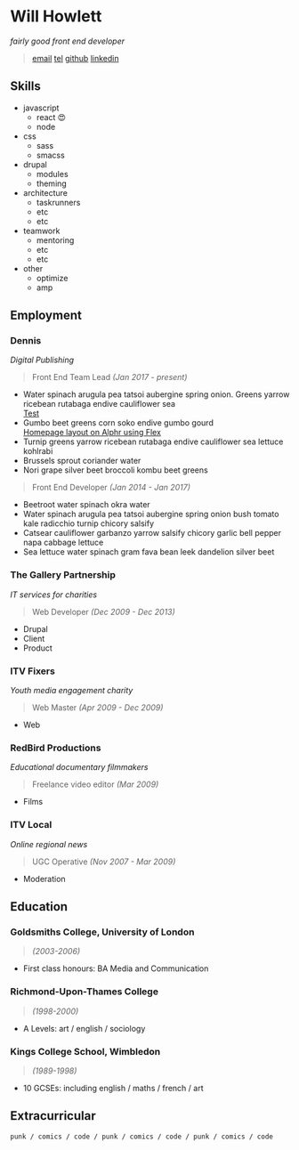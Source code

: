 # Will Howlett
_fairly good front end developer_

> [email](CONTACTEMAIL)
> [tel](CONTACTTEL)
> [github](https://github.com/bigwillch)
> [linkedin](https://www.linkedin.com/in/will-howlett-54804bb0/)

## Skills

* javascript
  * react :heart_eyes:
  * node
* css
  * sass
  * smacss
* drupal
  * modules
  * theming
* architecture
  * taskrunners
  * etc
  * etc
* teamwork
  * mentoring
  * etc
  * etc
* other
  * optimize
  * amp

## Employment

### Dennis
_Digital Publishing_

> Front End Team Lead *(Jan 2017 - present)*

* Water spinach arugula pea tatsoi aubergine spring onion. Greens yarrow ricebean rutabaga endive cauliflower sea  
[Test](/examples/test#example)
* Gumbo beet greens corn soko endive gumbo gourd  
[Homepage layout on Alphr using Flex](/examples/alphr#example)
* Turnip greens yarrow ricebean rutabaga endive cauliflower sea lettuce kohlrabi
* Brussels sprout coriander water
* Nori grape silver beet broccoli kombu beet greens

> Front End Developer *(Jan 2014 - Jan 2017)*

* Beetroot water spinach okra water
* Water spinach arugula pea tatsoi aubergine spring onion bush tomato kale radicchio turnip chicory salsify
* Catsear cauliflower garbanzo yarrow salsify chicory garlic bell pepper napa cabbage lettuce
* Sea lettuce water spinach gram fava bean leek dandelion silver beet

### The Gallery Partnership
_IT services for charities_

> Web Developer *(Dec 2009 - Dec 2013)*

* Drupal
* Client
* Product

### ITV Fixers
_Youth media engagement charity_

> Web Master *(Apr 2009 - Dec 2009)*

* Web

### RedBird Productions
_Educational documentary filmmakers_

> Freelance video editor *(Mar 2009)*

* Films

### ITV Local
_Online regional news_

> UGC Operative *(Nov 2007 - Mar 2009)*

* Moderation

## Education

### Goldsmiths College, University of London

> *(2003-2006)*

* First class honours: BA Media and Communication

### Richmond-Upon-Thames College

> *(1998-2000)*

* A Levels: art / english / sociology

### Kings College School, Wimbledon

> *(1989-1998)*

* 10 GCSEs: including english / maths / french / art

## Extracurricular

```
punk / comics / code / punk / comics / code / punk / comics / code
```